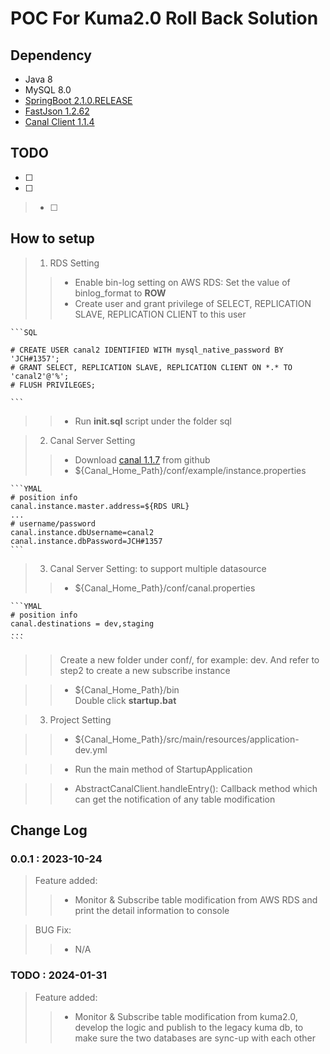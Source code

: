 # POC For Kuma2.0 Roll Back Solution

## Dependency
- Java 8
- MySQL 8.0
- [SpringBoot 2.1.0.RELEASE](https://spring.io/projects/spring-boot/)
- [FastJson 1.2.62](https://github.com/alibaba/fastjson)
- [Canal Client 1.1.4](https://github.com/alibaba/canal)

## TODO
- [ ] 
- [ ] 
> - [ ] 

## How to setup
> 1. RDS Setting
>> - Enable bin-log setting on AWS RDS: Set the value of binlog_format to **ROW**
>> - Create user and grant privilege of SELECT, REPLICATION SLAVE, REPLICATION CLIENT to this user  

	```SQL
	
	# CREATE USER canal2 IDENTIFIED WITH mysql_native_password BY 'JCH#1357';  
	# GRANT SELECT, REPLICATION SLAVE, REPLICATION CLIENT ON *.* TO 'canal2'@'%';
	# FLUSH PRIVILEGES;
	
	```
>> - Run **init.sql** script under the folder sql

> 2. Canal Server Setting
>> - Download [canal 1.1.7](https://github.com/alibaba/canal) from github 
>> - ${Canal_Home_Path}/conf/example/instance.properties

	```YMAL
	# position info
	canal.instance.master.address=${RDS URL}
	...
	# username/password
	canal.instance.dbUsername=canal2
	canal.instance.dbPassword=JCH#1357
	```

> 3. Canal Server Setting: to support multiple datasource
>> - ${Canal_Home_Path}/conf/canal.properties

	```YMAL
	# position info
	canal.destinations = dev,staging
	...
	```
>> Create a new folder under conf/, for example: dev. And refer to step2 to create a new subscribe instance


>> - ${Canal_Home_Path}/bin  
Double click **startup.bat**

> 3. Project Setting  

>> - ${Canal_Home_Path}/src/main/resources/application-dev.yml  

>> - Run the main method of StartupApplication  

>> - AbstractCanalClient.handleEntry(): Callback method which can get the notification of any table modification

## Change Log

### 0.0.1 : 2023-10-24
> Feature added:
>> - Monitor & Subscribe table modification from AWS RDS and print the detail information to console

>  BUG Fix:
>> - N/A


### TODO : 2024-01-31 
> Feature added:
>> - Monitor & Subscribe table modification from kuma2.0, develop the logic and publish to the legacy kuma db, to make sure the two databases are sync-up with each other
